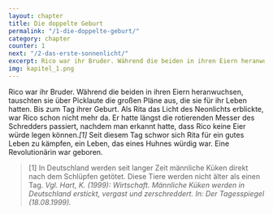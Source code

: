 ```yaml
---
layout: chapter
title: Die doppelte Geburt
permalink: "/1-die-doppelte-geburt/"
category: chapter
counter: 1
next: "/2-das-erste-sonnenlicht/"
excerpt: Rico war ihr Bruder. Während die beiden in ihren Eiern heranwuchsen, tauschten sie über Picklaute die großen Pläne aus, die sie für ihr Leben hatten ...
img: kapitel_1.png
---
```


Rico war ihr Bruder. Während die beiden in ihren Eiern heranwuchsen, tauschten sie über Picklaute die großen Pläne aus, die sie für ihr Leben hatten. Bis zum Tag ihrer Geburt. Als Rita das Licht des Neonlichts erblickte, war Rico schon nicht mehr da. Er hatte längst die rotierenden Messer des Schredders passiert, nachdem man erkannt hatte, dass Rico keine Eier würde legen können._[1]_ Seit diesem Tag schwor sich Rita für ein gutes Leben zu kämpfen, ein Leben, das eines Huhnes würdig war. Eine Revolutionärin war geboren.

> [1] In Deutschland werden seit langer Zeit männliche Küken direkt nach dem Schlüpfen getötet. Diese Tiere werden nicht älter als einen Tag.
_Vgl. Hart, K. (1999): Wirtschaft. Männliche Küken werden in Deutschland erstickt, vergast und zerschreddert. In: Der Tagesspiegel (18.08.1999)._
